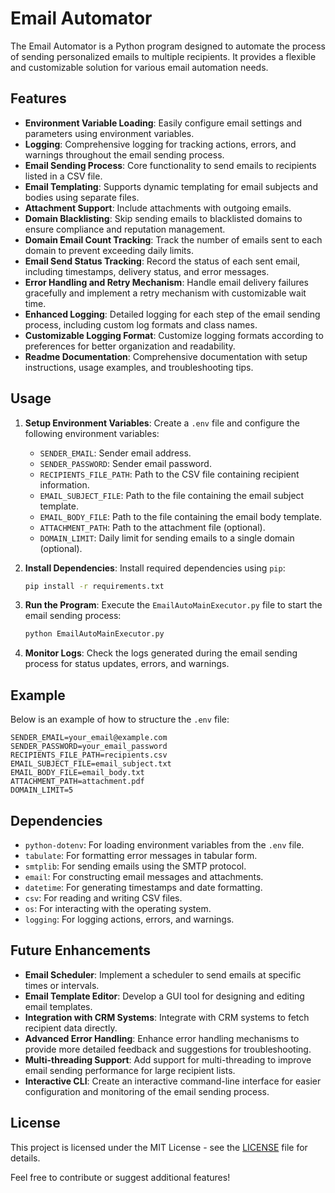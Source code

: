 # Email Automator

The Email Automator is a Python program designed to automate the process of sending personalized emails to multiple recipients. It provides a flexible and customizable solution for various email automation needs.

## Features

- **Environment Variable Loading**: Easily configure email settings and parameters using environment variables.
- **Logging**: Comprehensive logging for tracking actions, errors, and warnings throughout the email sending process.
- **Email Sending Process**: Core functionality to send emails to recipients listed in a CSV file.
- **Email Templating**: Supports dynamic templating for email subjects and bodies using separate files.
- **Attachment Support**: Include attachments with outgoing emails.
- **Domain Blacklisting**: Skip sending emails to blacklisted domains to ensure compliance and reputation management.
- **Domain Email Count Tracking**: Track the number of emails sent to each domain to prevent exceeding daily limits.
- **Email Send Status Tracking**: Record the status of each sent email, including timestamps, delivery status, and error messages.
- **Error Handling and Retry Mechanism**: Handle email delivery failures gracefully and implement a retry mechanism with customizable wait time.
- **Enhanced Logging**: Detailed logging for each step of the email sending process, including custom log formats and class names.
- **Customizable Logging Format**: Customize logging formats according to preferences for better organization and readability.
- **Readme Documentation**: Comprehensive documentation with setup instructions, usage examples, and troubleshooting tips.

## Usage

1. **Setup Environment Variables**: Create a `.env` file and configure the following environment variables:

   - `SENDER_EMAIL`: Sender email address.
   - `SENDER_PASSWORD`: Sender email password.
   - `RECIPIENTS_FILE_PATH`: Path to the CSV file containing recipient information.
   - `EMAIL_SUBJECT_FILE`: Path to the file containing the email subject template.
   - `EMAIL_BODY_FILE`: Path to the file containing the email body template.
   - `ATTACHMENT_PATH`: Path to the attachment file (optional).
   - `DOMAIN_LIMIT`: Daily limit for sending emails to a single domain (optional).

2. **Install Dependencies**: Install required dependencies using `pip`:

   ```bash
   pip install -r requirements.txt
   ```

3. **Run the Program**: Execute the `EmailAutoMainExecutor.py` file to start the email sending process:

   ```bash
   python EmailAutoMainExecutor.py
   ```

4. **Monitor Logs**: Check the logs generated during the email sending process for status updates, errors, and warnings.

## Example

Below is an example of how to structure the `.env` file:

```plaintext
SENDER_EMAIL=your_email@example.com
SENDER_PASSWORD=your_email_password
RECIPIENTS_FILE_PATH=recipients.csv
EMAIL_SUBJECT_FILE=email_subject.txt
EMAIL_BODY_FILE=email_body.txt
ATTACHMENT_PATH=attachment.pdf
DOMAIN_LIMIT=5
```

## Dependencies

- `python-dotenv`: For loading environment variables from the `.env` file.
- `tabulate`: For formatting error messages in tabular form.
- `smtplib`: For sending emails using the SMTP protocol.
- `email`: For constructing email messages and attachments.
- `datetime`: For generating timestamps and date formatting.
- `csv`: For reading and writing CSV files.
- `os`: For interacting with the operating system.
- `logging`: For logging actions, errors, and warnings.

## Future Enhancements

- **Email Scheduler**: Implement a scheduler to send emails at specific times or intervals.
- **Email Template Editor**: Develop a GUI tool for designing and editing email templates.
- **Integration with CRM Systems**: Integrate with CRM systems to fetch recipient data directly.
- **Advanced Error Handling**: Enhance error handling mechanisms to provide more detailed feedback and suggestions for troubleshooting.
- **Multi-threading Support**: Add support for multi-threading to improve email sending performance for large recipient lists.
- **Interactive CLI**: Create an interactive command-line interface for easier configuration and monitoring of the email sending process.

## License

This project is licensed under the MIT License - see the [LICENSE](LICENSE) file for details.

Feel free to contribute or suggest additional features!